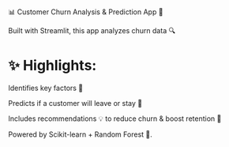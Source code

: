 📊 Customer Churn Analysis &amp; Prediction App 🤖 

Built with Streamlit, this app analyzes churn data 🔍

# ✨ Highlights:

Identifies key factors 🚨

Predicts if a customer will leave or stay 🔮

Includes recommendations 💡 to reduce churn &amp; boost retention 🚀

Powered by Scikit-learn + Random Forest 🌟.
